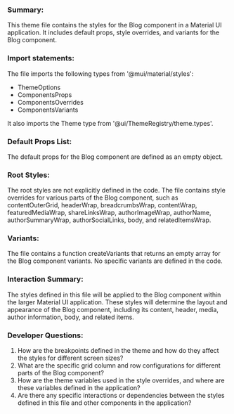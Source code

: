 ### Summary:
This theme file contains the styles for the Blog component in a Material UI application. It includes default props, style overrides, and variants for the Blog component.

### Import statements:
The file imports the following types from '@mui/material/styles':
- ThemeOptions
- ComponentsProps
- ComponentsOverrides
- ComponentsVariants

It also imports the Theme type from '@ui/ThemeRegistry/theme.types'.

### Default Props List:
The default props for the Blog component are defined as an empty object.

### Root Styles:
The root styles are not explicitly defined in the code. The file contains style overrides for various parts of the Blog component, such as contentOuterGrid, headerWrap, breadcrumbsWrap, contentWrap, featuredMediaWrap, shareLinksWrap, authorImageWrap, authorName, authorSummaryWrap, authorSocialLinks, body, and relatedItemsWrap.

### Variants:
The file contains a function createVariants that returns an empty array for the Blog component variants. No specific variants are defined in the code.

### Interaction Summary:
The styles defined in this file will be applied to the Blog component within the larger Material UI application. These styles will determine the layout and appearance of the Blog component, including its content, header, media, author information, body, and related items.

### Developer Questions:
1. How are the breakpoints defined in the theme and how do they affect the styles for different screen sizes?
2. What are the specific grid column and row configurations for different parts of the Blog component?
3. How are the theme variables used in the style overrides, and where are these variables defined in the application?
4. Are there any specific interactions or dependencies between the styles defined in this file and other components in the application?